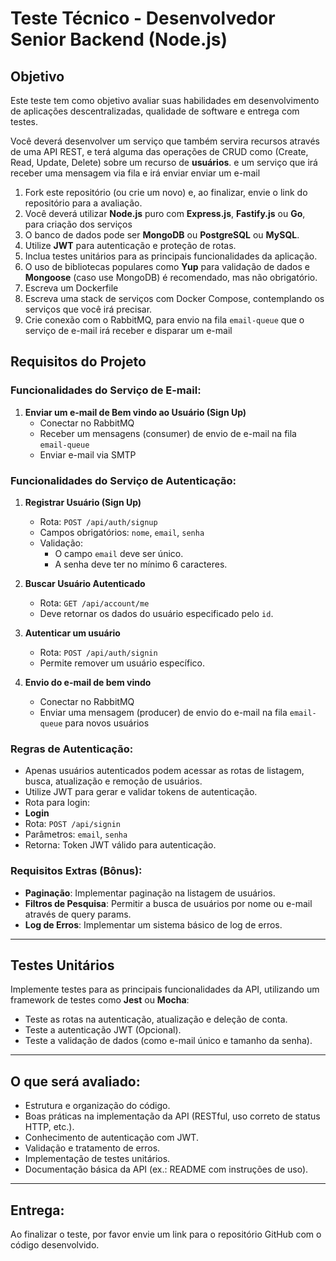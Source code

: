 # Teste Técnico - Desenvolvedor Senior Backend (Node.js)

## Objetivo

Este teste tem como objetivo avaliar suas habilidades em desenvolvimento de aplicações descentralizadas, qualidade de software e entrega com testes. 

Você deverá desenvolver um serviço que também servira recursos através de uma API REST, e terá alguma das operações de CRUD como (Create, Read, Update, Delete) sobre um recurso de **usuários**. e um serviço que irá receber uma mensagem via fila e irá enviar enviar um e-mail

1. Fork este repositório (ou crie um novo) e, ao finalizar, envie o link do repositório para a avaliação.
2. Você deverá utilizar **Node.js** puro com **Express.js**, **Fastify.js** ou **Go**, para criação dos serviços
3. O banco de dados pode ser **MongoDB** ou **PostgreSQL** ou **MySQL**.
4. Utilize **JWT** para autenticação e proteção de rotas.
5. Inclua testes unitários para as principais funcionalidades da aplicação.
6. O uso de bibliotecas populares como **Yup** para validação de dados e **Mongoose** (caso use MongoDB) é recomendado, mas não obrigatório.
7. Escreva um Dockerfile
8. Escreva uma stack de serviços com Docker Compose, contemplando os serviços que você irá precisar.
9. Crie conexão com o RabbitMQ, para envio na fila `email-queue` que o serviço de e-mail irá receber e disparar um e-mail

## Requisitos do Projeto

### Funcionalidades do Serviço de E-mail:

1. **Enviar um e-mail de Bem vindo ao Usuário (Sign Up)**
   - Conectar no RabbitMQ
   - Receber um mensagens (consumer) de envio de e-mail na fila `email-queue`
   - Enviar e-mail via SMTP

### Funcionalidades do Serviço de Autenticação:

1. **Registrar Usuário (Sign Up)**
   - Rota: `POST /api/auth/signup`
   - Campos obrigatórios: `nome`, `email`, `senha`
   - Validação:
     - O campo `email` deve ser único.
     - A senha deve ter no mínimo 6 caracteres.

2. **Buscar Usuário Autenticado**
   - Rota: `GET /api/account/me`
   - Deve retornar os dados do usuário especificado pelo `id`.

3. **Autenticar um usuário**
   - Rota: `POST /api/auth/signin`
   - Permite remover um usuário específico.

4. **Envio do e-mail de bem vindo**
   - Conectar no RabbitMQ
   - Enviar uma mensagem (producer) de envio do e-mail na fila `email-queue` para novos usuários

### Regras de Autenticação:

- Apenas usuários autenticados podem acessar as rotas de listagem, busca, atualização e remoção de usuários.
- Utilize JWT para gerar e validar tokens de autenticação.
- Rota para login:
- **Login**
- Rota: `POST /api/signin`
- Parâmetros: `email`, `senha`
- Retorna: Token JWT válido para autenticação.

### Requisitos Extras (Bônus):

- **Paginação**: Implementar paginação na listagem de usuários.
- **Filtros de Pesquisa**: Permitir a busca de usuários por nome ou e-mail através de query params.
- **Log de Erros**: Implementar um sistema básico de log de erros.

---

## Testes Unitários

Implemente testes para as principais funcionalidades da API, utilizando um framework de testes como **Jest** ou **Mocha**:

- Teste as rotas na autenticação, atualização e deleção de conta.
- Teste a autenticação JWT (Opcional).
- Teste a validação de dados (como e-mail único e tamanho da senha).

---

## O que será avaliado:

- Estrutura e organização do código.
- Boas práticas na implementação da API (RESTful, uso correto de status HTTP, etc.).
- Conhecimento de autenticação com JWT.
- Validação e tratamento de erros.
- Implementação de testes unitários.
- Documentação básica da API (ex.: README com instruções de uso).

---

## Entrega:

Ao finalizar o teste, por favor envie um link para o repositório GitHub com o código desenvolvido.


